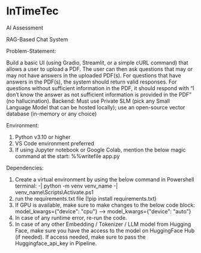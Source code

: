 # InTimeTec
AI Assessment


RAG-Based Chat System

Problem-Statement:

Build a basic UI (using Gradio, Streamlit, or a simple cURL command) that allows a user to upload a PDF. The user can then ask questions that may or may not have answers in the uploaded PDF(s). For questions that have answers in the PDF(s), the system should return valid responses. For questions without sufficient information in the PDF, it should respond with “I don’t know the answer as not sufficient information is provided in the PDF” (no hallucination).
Backend: Must use Private SLM (pick any Small Language Model that can be hosted locally); use an open-source vector database (in-memory or any choice)

Environment:
1. Python v3.10 or higher
2. VS Code environment preferred
3. If using Jupyter notebook or Google Colab, mention the below magic command at the start:
          %%writefile app.py

Dependencies: 
1. Create a virtual environment by using the below command in Powershell terminal: 
           -| python -m venv venv_name
           -| venv_name\Scripts\Activate.ps1
2. run the requirements.txt file (!pip install requirements.txt)
3. If GPU is available, make sure to make changes to the below code block:
        model_kwargs={"device": "cpu"} --> model_kwargs={"device": "auto"}
4. In case of any runtime error, re-run the code. 
5. In case of any other Embedding / Tokenizer / LLM model from Hugging Face, make sure you have the access to the model on HuggingFace Hub (if needed). If access needed, make sure to pass the Huggingface_api_key in Pipeline.
